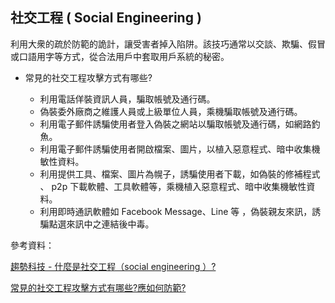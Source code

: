 ## 社交工程 ( Social Engineering )

利用大衆的疏於防範的詭計，讓受害者掉入陷阱。該技巧通常以交談、欺騙、假冒或口語用字等方式，從合法用戶中套取用戶系統的秘密。

- 常見的社交工程攻擊方式有哪些?

    - 利用電話佯裝資訊人員，騙取帳號及通行碼。
    - 偽裝委外廠商之維護人員或上級單位人員，乘機騙取帳號及通行碼。
    - 利用電子郵件誘騙使用者登入偽裝之網站以騙取帳號及通行碼，如網路釣魚。
    - 利用電子郵件誘騙使用者開啟檔案、圖片，以植入惡意程式、暗中收集機敏性資料。
    - 利用提供工具、檔案、圖片為幌子，誘騙使用者下載，如偽裝的修補程式 、 p2p 下載軟體、工具軟體等，乘機植入惡意程式、暗中收集機敏性資料。
    - 利用即時通訊軟體如 Facebook Message、Line 等 ，偽裝親友來訊，誘騙點選來訊中之連結後中毒。

參考資料：

[趨勢科技 - 什麼是社交工程（social engineering ）?](https://blog.trendmicro.com.tw/?p=101)

[常見的社交工程攻擊方式有哪些?應如何防範?](http://www.nicst.ey.gov.tw/News_Content.aspx?n=283E5E09B7E62655&sms=BC5E204B65C9D817&s=8405EF3E57CEDAA3)


